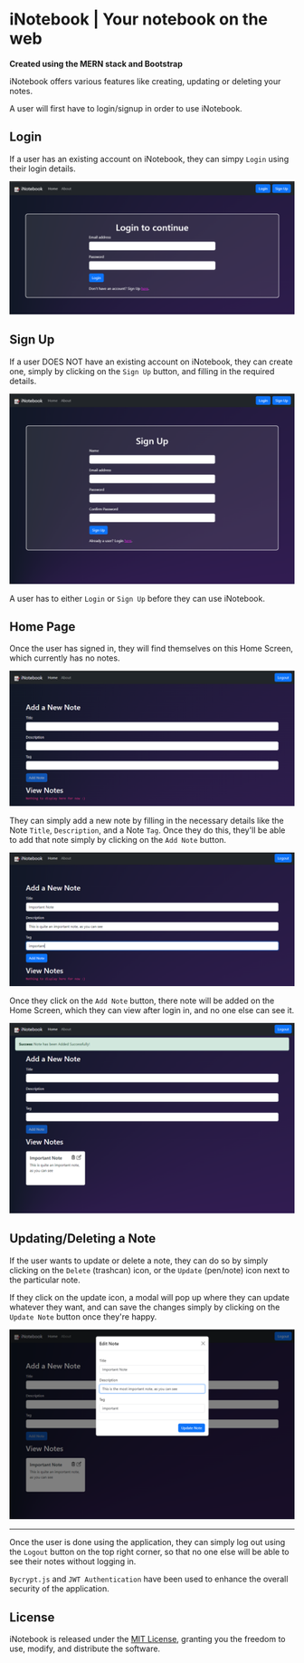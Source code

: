 # iNotebook | Your notebook on the web

**Created using the MERN stack and Bootstrap**

iNotebook offers various features like creating, updating or deleting your notes.

A user will first have to login/signup in order to use iNotebook.

## Login
If a user has an existing account on iNotebook, they can simpy `Login` using their login details.

![Login](/Screenshots/iNotebook_Login2.png)

## Sign Up
If a user DOES NOT have an existing account on iNotebook, they can create one, simply by clicking on the `Sign Up` button, and filling in the required details.

![Signup](/Screenshots/iNotebook_Signup1.png)

A user has to either `Login` or `Sign Up` before they can use iNotebook.

## Home Page

Once the user has signed in, they will find themselves on this Home Screen, which currently has no notes.

![Home_empty](/Screenshots/iNotebook_Home_empty2.png)


They can simply add a new note by filling in the necessary details like the Note `Title`, `Description`, and a Note `Tag`. Once they do this, they'll be able to add that note simply by clicking on the `Add Note` button.

![Details](/Screenshots/iNotebook_Details2.png)

Once they click on the `Add Note` button, there note will be added on the Home Screen, which they can view after login in, and no one else can see it.

![Home_filled](/Screenshots/iNotebook_Added_Note1.png)

## Updating/Deleting a Note

If the user wants to update or delete a note, they can do so by simply clicking on the `Delete` (trashcan) icon, or the `Update` (pen/note) icon next to the particular note.

If they click on the update icon, a modal will pop up where they can update whatever they want, and can save the changes simply by clicking on the `Update Note` button once they're happy.

![Update](/Screenshots/iNotebook_Updating_Note1.png)

---

Once the user is done using the application, they can simply log out using the `Logout` button on the top right corner, so that no one else will be able to see their notes without logging in.

`Bycrypt.js` and `JWT Authentication` have been used to enhance the overall security of the application.

## License

iNotebook is released under the [MIT License](LICENSE), granting you the freedom to use, modify, and distribute the software.
